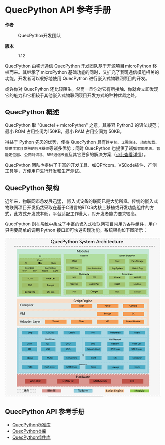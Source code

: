 # QuecPython API 参考手册

**作者**

&emsp;&emsp;&emsp;QuecPython开发团队

**版本**

&emsp;&emsp;&emsp;1.12

QuecPython 由移远通信 QuecPython 开发团队基于开源项目 microPython 移植而来。其继承了 microPython 基础功能的同时，又扩充了我司通信模组相关的功能，开发者可以很好地使用 QuecPython 进行嵌入式物联网项目的开发。

或许你对 QuecPython 还比较陌生，然而一旦你对它有所接触，你就会立即发现它的魅力和它相较于其他嵌入式物联网项目开发方式的种种优越之处。

## QuecPython 概述

QuecPython 取 "Quectel + microPython" 之意，其兼容 Python3 的语法规范；最小 ROM 占用空间为150KB，最小 RAM 占用空间为 50KB。

得益于 Python 先天的优势，使得 QuecPython 具有`跨平台`、`无需编译`、`动态加载`、`提供丰富且成熟的应用框架`等诸多优势；同时 QuecPython 也提供了诸如`智能电表`、`智能定位器`、`公网对讲机`、`BMS通信云盒`及其它更多的解决方案（[点此查看详情](./url)<!--FIXME on url-->）。

QuecPython 团队也提供了丰富的开发工具，如QPYcom、VSCode插件、产测工具等，方便用户进行开发和生产测试。

## QuecPython 架构

近年来，物联网市场发展迅猛， 嵌入式设备的联网已是大势所趋。传统的嵌入式物联网项目开发仍然采取在基于C语言的RTOS内核上移植或开发功能组件的方式，此方式开发效率低，平台适配工作量大，对开发者能力要求较高。

QuecPython 则在系统中集成了丰富的嵌入式物联网项目常用的各种组件，用户只需要简单的调用 Python 接口即可快速实现功能。系统架构如下图所示：

![](./media/QuecPython架构.png)

## QuecPython API 参考手册

- [QuecPython标准库](./QuecPython标准库/QuecPython标准库.md)
- [QuecPython类库](./QuecPython类库/QuecPython类库.md)
- [QuecPython组件库](./QuecPython组件库/QuecPython组件库.md)
